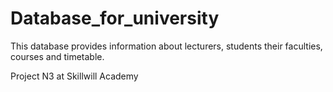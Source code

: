 # Database_for_university
This database provides information about lecturers, students their faculties, courses and timetable.

Project N3 at Skillwill Academy
